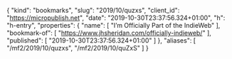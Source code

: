 {
  "kind": "bookmarks",
  "slug": "2019/10/quzxs",
  "client_id": "https://micropublish.net",
  "date": "2019-10-30T23:37:56.324+01:00",
  "h": "h-entry",
  "properties": {
    "name": [
      "I’m Officially Part of the IndieWeb"
    ],
    "bookmark-of": [
      "https://www.jhsheridan.com/officially-indieweb/"
    ],
    "published": [
      "2019-10-30T23:37:56.324+01:00"
    ]
  },
  "aliases": [
    "/mf2/2019/10/quzxs",
    "/mf2/2019/10/quZxS"
  ]
}
